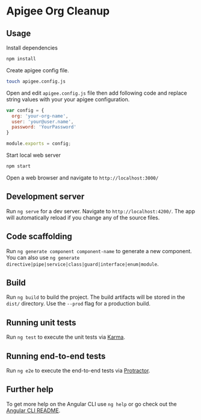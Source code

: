 # Apigee Org Cleanup

## Usage

Install dependencies

```bash
npm install
```

Create apigee config file.

```bash
touch apigee.config.js
```

Open and edit `apigee.config.js` file then add following code and replace string values with your your apigee configuration.

```javascript
var config = {
  org: 'your-org-name',
  user: 'your@user.name',
  password: 'YourPassword'
}

module.exports = config;

```

Start local web server

```bash
npm start
```

Open a web browser and navigate to `http://localhost:3000/`


## Development server

Run `ng serve` for a dev server. Navigate to `http://localhost:4200/`. The app will automatically reload if you change any of the source files.

## Code scaffolding

Run `ng generate component component-name` to generate a new component. You can also use `ng generate directive|pipe|service|class|guard|interface|enum|module`.

## Build

Run `ng build` to build the project. The build artifacts will be stored in the `dist/` directory. Use the `--prod` flag for a production build.

## Running unit tests

Run `ng test` to execute the unit tests via [Karma](https://karma-runner.github.io).

## Running end-to-end tests

Run `ng e2e` to execute the end-to-end tests via [Protractor](http://www.protractortest.org/).

## Further help

To get more help on the Angular CLI use `ng help` or go check out the [Angular CLI README](https://github.com/angular/angular-cli/blob/master/README.md).
